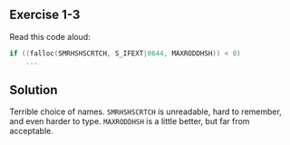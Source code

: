 ## Exercise 1-3

Read this code aloud:

```c
if ((falloc(SMRHSHSCRTCH, S_IFEXT|0644, MAXRODDHSH)) < 0)
    ...
```

## Solution

Terrible choice of names. `SMRHSHSCRTCH` is unreadable, hard to remember, and even harder to type. `MAXRODDHSH` is a little better, but far from acceptable.
